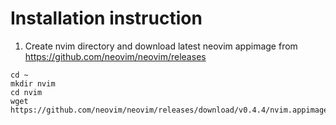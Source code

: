 # Installation instruction

1. Create nvim directory and download latest neovim appimage from https://github.com/neovim/neovim/releases

```
cd ~
mkdir nvim
cd nvim
wget https://github.com/neovim/neovim/releases/download/v0.4.4/nvim.appimage
```